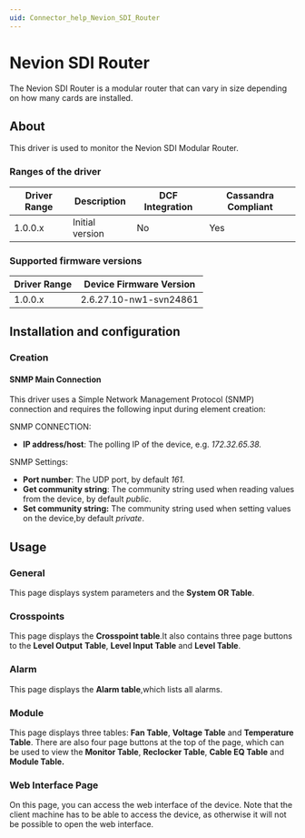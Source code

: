 ```yaml
---
uid: Connector_help_Nevion_SDI_Router
---
```


# Nevion SDI Router

The Nevion SDI Router is a modular router that can vary in size depending on how many cards are installed.

## About

This driver is used to monitor the Nevion SDI Modular Router.

### Ranges of the driver

| **Driver Range** | **Description** | **DCF Integration** | **Cassandra Compliant** |
|------------------|-----------------|---------------------|-------------------------|
| 1.0.0.x          | Initial version | No                  | Yes                     |

### Supported firmware versions

| **Driver Range** | **Device Firmware Version** |
|------------------|-----------------------------|
| 1.0.0.x          | 2.6.27.10-nw1-svn24861      |

## Installation and configuration

### Creation

#### SNMP Main Connection

This driver uses a Simple Network Management Protocol (SNMP) connection and requires the following input during element creation:

SNMP CONNECTION:

- **IP address/host**: The polling IP of the device, e.g. *172.32.65.38.*

SNMP Settings:

- **Port number**: The UDP port, by default *161.*
- **Get community string**: The community string used when reading values from the device, by default *public*.
- **Set community string:** The community string used when setting values on the device,by default *private*.

## Usage

### General

This page displays system parameters and the **System OR Table**.

### Crosspoints

This page displays the **Crosspoint table**.It also contains three page buttons to the **Level Output** **Table**, **Level Input Table** and **Level Table**.

### Alarm

This page displays the **Alarm table**,which lists all alarms.

### Module

This page displays three tables: **Fan Table**, **Voltage Table** and **Temperature Table**. There are also four page buttons at the top of the page, which can be used to view the **Monitor Table**, **Reclocker Table**, **Cable EQ Table** and **Module Table.**

### Web Interface Page

On this page, you can access the web interface of the device. Note that the client machine has to be able to access the device, as otherwise it will not be possible to open the web interface.
